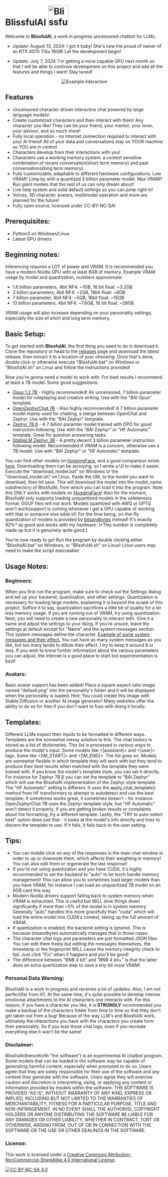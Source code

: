 # BlissfulAI  <img src="resources/baiabout.png" alt="BlissfulAI" width="64" height="64"/>


Welcome to **BlissfulAI**, a work in progress uncensored chatbot for LLMs.

* Update: August 13, 2024: I got it baby! She's now the proud of owner of an RTX 4070 TiSu 16GB! Let the development begin!

* Update: July 7, 2024: I'm getting a more capable GPU next month so that I will be able to continue development on this project and add all the features and things I want! Stay tuned!

<p align="center">
  <img src="resources/screenshot.png" alt="Example interaction"/>
</p>

## Features

- Uncensored character driven interactive chat powered by large language models!
- Create customized characters and then interact with them! Any character you like! They can be your friend, your mentor, your lover, your advisor, and so much more!
- Fully local operation - no Internet connection required to interact with your AI friend! All of your data and conversations stay on YOUR machine so YOU are in control.
- Characters develop from their interactions with you!
- Characters use a working memory system: a context sensitive combination of recent conversation(short term memory) and past conversations(long term memory).
- Fully customizable, adaptable to different hardware configurations. Low VRAM? Limp by with a quantized 3 billion parameter model. Max VRAM? Run giant models that the rest of us can only dream about!
- Live help system and solid default settings so you can jump right in!
- Voices, 3D character avatars, multimodal operation and more are planned for the future!
- Fully open source, licensed under CC-BY-NC-SA!



## Prerequisites:
- Python3 on Windows/Linux
- Latest GPU drivers

## Beginning notes:

Inferencing requires a LOT of power and VRAM. It is recommended you have a modern Nvidia GPU with at least 8GB of memory. Example VRAM usage by model and quantization, numbers approximate:

- 1.6 billion parameters, 4bit NF4: ~1GB, 16 bit float: ~3.2GB
- 3 billion parameters, 4bit NF4: ~2GB, 16bit float: ~6GB
- 7 billion parameter, 4bit NF4: ~5GB, 16bit float: ~15GB
- 13 billion parameters, 4bit NF4: ~7.6GB, 16 bit float: ~28GB

VRAM usage will also increase depending on your personality settings, especially the size of short and long term memory.

## Basic Setup:

To get started with **BlissfulAI**, the first thing you need to do is download it. Clone the repository or head to the [releases](https://github.com/Sarania/BlissfulAI/releases) page and download the latest release, then extract it to a location of your choosing. Once that's done, double click or otherwise execute "BlissfulAI.bat" on Windows or "BlissfulAI.sh" on Linux and follow the instructions provided!

Now you're gonna need a model to work with. For best results I recommend at least a 7B model. Some good suggestions:

- [Opus 1.2 7B](https://huggingface.co/dreamgen/opus-v1.2-7b) - Highly recommended! An uncensored, 7 billion parameter model for roleplaying and creative writing. Use with the "BAI Opus" template. 
- [OpenZephyrChat 7B](https://huggingface.co/Fredithefish/OpenZephyrChat-v0.2) - Also highly recommended! A 7 billion parameter model mainly used for chatting, a merge between OpenChat and Zephyr. Use with the "BAI Zephyr" template.
- [Zephyr 7B β](https://huggingface.co/HuggingFaceH4/zephyr-7b-beta) - A 7 billion paramter model trained with DPO for good instruction following. Use with the "BAI Zephyr" or "HF Automatic" template. Great for question answering tasks.
- [StableLM Zephyr 3B](https://huggingface.co/stabilityai/stablelm-zephyr-3b) - A pretty decent 3 billion parameter instruction following model. Recommended if VRAM is a concern, otherwise use a 7B model. Use with "BAI Zephyr" or "HF Automatic" template.

You can find other models on [HuggingFace](https://huggingface.co/models?sort=trending), and a good comparison exists [here](https://www.reddit.com/r/LocalLLaMA/comments/17fhp9k/huge_llm_comparisontest_39_models_tested_7b70b/). Downloading them can be annoying, so I wrote a UI to make it easier. Execute the "download_model.bat" on Windows or the "download_model.sh" on Linux. Paste the URL to the model you want to download, then hit save. This will download the model into the model_name subdirectory of BlissfulAI, from which you can load it into the program. Note this ONLY works with models on [HuggingFace](https://huggingface.co)! Also for the moment, BlissfulAI only supports loading unquantized models in the safetensors format. GGUF files will not work. Models quantized with AWQ or GPTQ won't work(support is coming whenever I get a GPU capable of working with that or someone else adds it!) For the time being, on-the-fly quantization of models is provided by [bitsandbytes](https://github.com/TimDettmers/bitsandbytes) instead! It's exactly 92%* as good and works with my hardware. (*This number is completely made up but it is genuinely quite good.)

You're now ready to go! Run the program by double clicking either "BlissfulAI.bat" on Windows, or "BlissfulAI.sh" on Linux! Linux users may need to make the script executable!

## Usage Notes:

### Beginners:

When you first run the program, make sure to check out the Settings dialog and set up your backend, quantization, and other settings. Quantization is necessary for loading large models, explaining it is beyond the scope of this project. Suffice it to say, quantization sacrifices a little bit of quality for a lot less memory usage. If you are running out of VRAM, try using quantization. Next, you will need to create a new personality to interact with. Give it a name and adjust the settings to your liking. If you're unsure, leave the settings at default except for "Name" and the system messages section. This system messages define the character. [Example of some system messages and their effect.](/resources/baiexample.png) You can have as many system messages as you like, but too many tends to dillute their effect. I try to keep it around 8 or less. If you wish to know further information about the various parameters you can adjust, the internet is a good place to start but experimentation is best!

### Avatars:

Basic avatar support has been added! Place a square aspect ratio image named "default.png" into the personality's folder and it will be displayed when the personality is loaded. Hint: You could create this image with Stable Diffusion or another AI image generator! Many websites offer the ability to do so for free if you don't want to fuss with doing it locally.

## Templates:

Different LLMs expect their inputs to be formatted in different ways. Templates are the somewhat messy solution to this. The chat history is stored as a list of dictionaries. This list is processed in various ways to produce the model's input. Some models like <|assistant|> and <|user|> tags. Some like <|IM_START|> and <|IM_END|>. The list goes on. Models are somewhat flexible in which template they will work with but they tend to produce their best results when matched with the template they were trained with. If you know the model's template style, you can set it directly. For instance for Zephyr 7B β you can set the template to "BAI Zephyr" which will use the BlissfulAI implementation of the Zephyr style template. The "HF Automatic" setting is different. It uses the apply_chat_template() method from HF transformers to attempt to autodetect and use the best template. It sometimes works great, it sometimes doesn't - for instance OpenZephyrChat 7B uses the Zephyr template style, but "HF Automatic" won't detect it properly. If you are getting broken results or complaints about the formatting, try a different template. Lastly, the "TRY to auto-select best" option does just that - it looks at the model's info directly and tries to discern the template to use. If it fails, it falls back to the user setting.

## Tips:
- You can middle click on any of the responses in the main chat window in order to up or downvote them, which affects their weighting in memory! You can also edit them or regenerate the last response!
- If you're not using quantization and you have CUDA, it's highly recommended to set the backend to "auto" to let torch handle memory management! This can allow you to sometimes load larger models than you have VRAM, for instance I can load an unquantized 7B model on an 8GB card this way.
- Modern Nvidia drivers support falling back to system memory when VRAM is exhausted. This is useful but WILL slow things down significantly if more than ~5% of the model is in system memory. Generally "auto" handles this more gracefully than "cuda" which will load the entire model into CUDA's context, taking up the full amount of VRAM.
- If quantization is enabled, the backend setting is ignored. This is because bitsandbytes automatically manages that in those cases.
- The character chat logs and parameters are just formatted JSON files. You can edit them freely but editing the messages themselves, the timestamp or the fingerprint WILL cause the memory integrity check to fail. Just click "Fix" when it happens and you'll be good!
- The difference between "BNB 4 bit" and "BNB 4 bit+" is that the latter does an extra quantization step to save a tiny bit more VRAM!

### Personal Data Warning:

BlissfulAI is a work in progress and receives a lot of updates. Also, I am not perfect(far from it!). At the same time, it's quite possible to develop intense emotional attachments to the AI characters one interacts with. For this reason, if you have a character you like, it is **STRONGLY** recommended you make a backup of the characters folder from time to time so that they don't get taken out from a bug! Because of the way LLM's and BlissfulAI work, ultimately the interactions you have with the characters you create form their personality. So if you lose those chat logs, even if you recreate everything else it won't be the same!

### Disclaimer:

BlissfulAI(henceforth "the software") is an experimental AI chatbot program. Some models that can be loaded in the software may be capable of generating harmful content, especially when prompted to do so. Users agree that they are solely responsible for their use of the software and any content they generate with the software. Users agree they will exercise caution and discretion in interpreting, using, or applying any content or information provided by models within the software. THE SOFTWARE IS PROVIDED "AS IS", WITHOUT WARRANTY OF ANY KIND, EXPRESS OR IMPLIED, INCLUDING BUT NOT LIMITED TO THE WARRANTIES OF MERCHANTABILITY, FITNESS FOR A PARTICULAR PURPOSE, TITLE AND NON-INFRINGEMENT. IN NO EVENT SHALL THE AUTHOR(S), COPYRIGHT HOLDERS OR ANYONE DISTRIBUTING THE SOFTWARE BE LIABLE FOR ANY DAMAGES OR OTHER LIABILITY, WHETHER IN CONTRACT, TORT OR OTHERWISE, ARISING FROM, OUT OF OR IN CONNECTION WITH THE SOFTWARE OR THE USE OR OTHER DEALINGS IN THE SOFTWARE.

### License:

This work is licensed under a [Creative Commons Attribution-NonCommercial-ShareAlike 4.0 International License][cc-by-nc-sa].

[![CC BY-NC-SA 4.0][cc-by-nc-sa-image]][cc-by-nc-sa]

[cc-by-nc-sa]: http://creativecommons.org/licenses/by-nc-sa/4.0/
[cc-by-nc-sa-image]: https://licensebuttons.net/l/by-nc-sa/4.0/88x31.png
[cc-by-nc-sa-shield]: https://img.shields.io/badge/License-CC%20BY--NC--SA%204.0-lightgrey.svg
